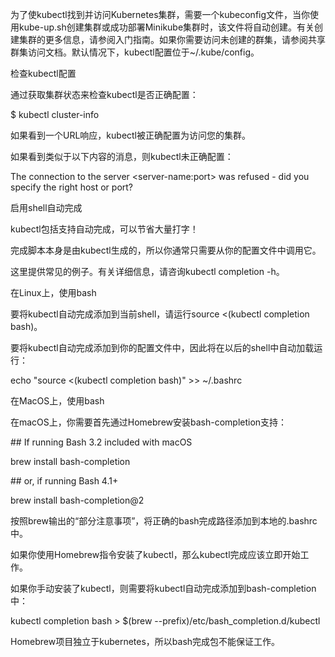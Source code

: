 为了使kubectl找到并访问Kubernetes集群，需要一个kubeconfig文件，当你使用kube-up.sh创建集群或成功部署Minikube集群时，该文件将自动创建。有关创建集群的更多信息，请参阅入门指南。如果你需要访问未创建的群集，请参阅共享群集访问文档。默认情况下，kubectl配置位于~/.kube/config。



检查kubectl配置

通过获取集群状态来检查kubectl是否正确配置：



$ kubectl cluster-info

如果看到一个URL响应，kubectl被正确配置为访问您的集群。



如果看到类似于以下内容的消息，则kubectl未正确配置：



The connection to the server &lt;server-name:port&gt; was refused - did you specify the right host or port?

启用shell自动完成

kubectl包括支持自动完成，可以节省大量打字！



完成脚本本身是由kubectl生成的，所以你通常只需要从你的配置文件中调用它。



这里提供常见的例子。有关详细信息，请咨询kubectl completion -h。



在Linux上，使用bash

要将kubectl自动完成添加到当前shell，请运行source &lt;\(kubectl completion bash\)。



要将kubectl自动完成添加到你的配置文件中，因此将在以后的shell中自动加载运行：



echo "source &lt;\(kubectl completion bash\)" &gt;&gt; ~/.bashrc

在MacOS上，使用bash

在macOS上，你需要首先通过Homebrew安装bash-completion支持：



\#\# If running Bash 3.2 included with macOS

brew install bash-completion

\#\# or, if running Bash 4.1+

brew install bash-completion@2

按照brew输出的“部分注意事项”，将正确的bash完成路径添加到本地的.bashrc中。



如果你使用Homebrew指令安装了kubectl，那么kubectl完成应该立即开始工作。



如果你手动安装了kubectl，则需要将kubectl自动完成添加到bash-completion中：



kubectl completion bash &gt; $\(brew --prefix\)/etc/bash\_completion.d/kubectl

Homebrew项目独立于kubernetes，所以bash完成包不能保证工作。

